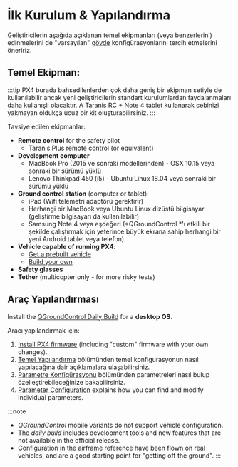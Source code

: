 # İlk Kurulum & Yapılandırma

Geliştiricilerin aşağıda açıklanan temel ekipmanları (veya benzerlerini) edinmelerini de "varsayılan" [gövde](../airframes/airframe_reference.md) konfigürasyonlarını tercih etmelerini öneririz.

## Temel Ekipman:

:::tip
PX4 burada bahsedilenlerden çok daha geniş bir ekipman setiyle de kullanılabilir ancak yeni geliştiricilerin standart kurulumlardan faydalanmaları daha kullanışlı olacaktır.
A Taranis RC + Note 4 tablet kullanarak cebinizi yakmayan oldukça ucuz bir kit oluşturabilirsiniz.
:::

Tavsiye edilen ekipmanlar:

- **Remote control** for the safety pilot
  - Taranis Plus remote control (or equivalent)
- **Development computer**
  * MacBook Pro (2015 ve sonraki modellerinden) - OSX 10.15 veya sonraki bir sürümü yüklü
  * Lenovo Thinkpad 450 (i5) - Ubuntu Linux 18.04 veya sonraki bir sürümü yüklü
- **Ground control station** (computer or tablet):
  * iPad (Wifi telemetri adaptörü gerektirir)
  * Herhangi bir MacBook veya Ubuntu Linux dizüstü bilgisayar (geliştirme bilgisayarı da kullanılabilir)
  * Samsung Note 4 veya eşdeğeri (*QGroundControl *'ı etkili bir şekilde çalıştırmak için yeterince büyük ekrana sahip herhangi bir yeni Android tablet veya telefon).
- **Vehicle capable of running PX4**:
  - [Get a prebuilt vehicle](../complete_vehicles/README.md)
  - [Build your own](../airframes/README.md)
- **Safety glasses**
- **Tether** (multicopter only - for more risky tests)

## Araç Yapılandırması

Install the [QGroundControl Daily Build](https://docs.qgroundcontrol.com/master/en/releases/daily_builds.html) for a **desktop OS**.

Aracı yapılandırmak için:
1. [Install PX4 firmware](../config/firmware.md#installing-px4-main-beta-or-custom-firmware) (including "custom" firmware with your own changes).
1. [Temel Yapılandırma](../config/README.md) bölümünden temel konfigurasyonun nasıl yapılacağına dair açıklamalara ulaşabilirsiniz.
1. [Parametre Konfigürasyonu](../advanced_config/parameters.md) bölümünden parametreleri nasıl bulup özelleştirebileceğinize bakabilirsiniz.
1. [Parameter Configuration](../advanced_config/parameters.md) explains how you can find and modify individual parameters.

:::note
- *QGroundControl* mobile variants do not support vehicle configuration.
- The *daily build* includes development tools and new features that are not available in the official release.
- Configuration in the airframe reference have been flown on real vehicles, and are a good starting point for "getting off the ground".
:::
